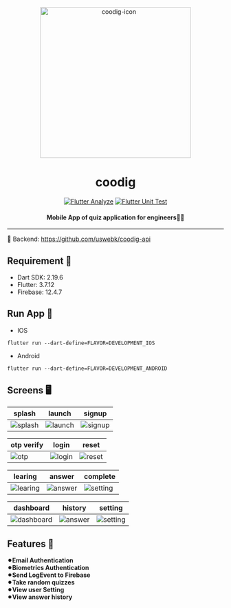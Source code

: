 <div align="center"> 
<img width="350" alt="coodig-icon" src="https://github.com/uswebk/coodig-mobile/assets/50518919/591c5968-3753-4915-9ea0-eb21bf38e36c">
<h1>coodig</h1>

[![Flutter Analyze](https://github.com/uswebk/coodig-mobile/actions/workflows/analyze.yml/badge.svg)](https://github.com/uswebk/coodig-mobile/actions/workflows/analyze.yml)
[![Flutter Unit Test](https://github.com/uswebk/coodig-mobile/actions/workflows/unit_test.yml/badge.svg)](https://github.com/uswebk/coodig-mobile/actions/workflows/unit_test.yml)

<h4>Mobile App of quiz application for engineers🧑‍💻</h4>
</div> 

---


🚀 Backend: https://github.com/uswebk/coodig-api


## Requirement 🎯
* Dart SDK: 2.19.6
* Flutter: 3.7.12
* Firebase: 12.4.7

## Run App 🚗
* IOS
```
flutter run --dart-define=FLAVOR=DEVELOPMENT_IOS
```

* Android
```
flutter run --dart-define=FLAVOR=DEVELOPMENT_ANDROID
```

## Screens 🖥️

|splash|launch|signup|
|--|---|---|
|<img alt="splash" src="https://github.com/uswebk/coodig-mobile/assets/50518919/34ec4aa7-ed17-40b2-b93a-1145154dbc2a">|<img alt="launch" src="https://github.com/uswebk/coodig-mobile/assets/50518919/58947021-2c77-451e-82cb-3b908b9d2567">|<img alt="signup" src="https://github.com/uswebk/coodig-mobile/assets/50518919/71887ecf-9455-40ad-9ddd-05c4676e532c">|

|otp verify|login|reset|
|--|---|---|
|<img alt="otp" src="https://github.com/uswebk/coodig-mobile/assets/50518919/d3cca11f-d81c-42a5-b367-e840ebb06a9f">|<img alt="login" src="https://github.com/uswebk/coodig-mobile/assets/50518919/471c939c-a37d-448e-bbe9-0cdc812eeeeb">|<img alt="reset" src="https://github.com/uswebk/coodig-mobile/assets/50518919/fcbbe87b-3c6c-43cf-a356-c385f539f669">|

|learing|answer|complete|
|--|---|---|
|<img alt="learing" src="https://github.com/uswebk/coodig-mobile/assets/50518919/7cb367cd-d219-4953-a16f-5f4b002b5ffc">|<img alt="answer" src="https://github.com/uswebk/coodig-mobile/assets/50518919/13445fe6-a98e-472a-bafc-a2f8165cd75f">|<img alt="setting" src="https://github.com/uswebk/coodig-mobile/assets/50518919/5bf31b97-e342-46e7-8016-5502937cfcc0">|

|dashboard|history|setting|
|--|---|---|
|<img alt="dashboard" src="https://github.com/uswebk/coodig-mobile/assets/50518919/417aa06f-604a-437f-8ff7-bcd21d988edb">|<img alt="answer" src="https://github.com/uswebk/coodig-mobile/assets/50518919/42463a58-4e9b-476c-93ff-da6d096136f6">|<img alt="setting" src="https://github.com/uswebk/coodig-mobile/assets/50518919/92ecb080-2273-439d-b849-09f4d56796b0">|

## Features 🎉
<p align="left">
  <b>⚫︎Email Authentication</b><br>
  <b>⚫︎Biometrics Authentication</b><br>
  <b>⚫︎Send LogEvent to Firebase</b><br>
  <b>⚫︎Take random quizzes</b><br>
  <b>⚫︎View user Setting</b><br>
  <b>⚫︎View answer history</b><br>
</p>
